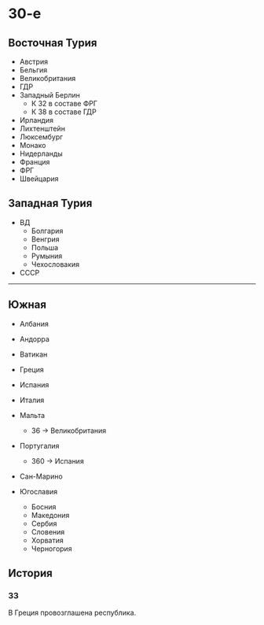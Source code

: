 # 30-е

## Восточная Турия

*   Австрия
*   Бельгия
*   Великобритания
*   ГДР
*   Западный Берлин
    *   К 32 в составе ФРГ
    *   К 38 в составе ГДР
*   Ирландия
*   Лихтенштейн
*   Люксембург
*   Монако
*   Нидерланды
*   Франция
*   ФРГ
*   Швейцария

## Западная Турия

*   ВД
    *   Болгария
    *   Венгрия
    *   Польша
    *   Румыния
    *   Чехословакия
*   СССР

----

## Южная

*   Албания
*   Андорра
*   Ватикан
*   Греция

*   Испания
*   Италия
*   Мальта
    *   36 -> Великобритания
*   Португалия
    *   360 -> Испания
*   Сан-Марино
*   Югославия
    *   Босния
    *   Македония
    *   Сербия
    *   Словения
    *   Хорватия
    *   Черногория

## История

### 33

В Греция провозглашена республика.
